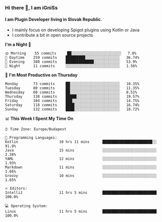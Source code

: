 ### Hi there 👋, I am iGniSs

#### I am Plugin Developer living in Slovak Republic.
- I mainly focus on developing Spigot plugins using Kotlin or Java
- I contribute a bit in open source projects

<!--START_SECTION:waka-->
**I'm a Night 🦉** 

```text
🌞 Morning    55 commits     ██░░░░░░░░░░░░░░░░░░░░░░░   7.8% 
🌆 Daytime    259 commits    █████████░░░░░░░░░░░░░░░░   36.74% 
🌃 Evening    380 commits    █████████████░░░░░░░░░░░░   53.9% 
🌙 Night      11 commits     ░░░░░░░░░░░░░░░░░░░░░░░░░   1.56%

```
📅 **I'm Most Productive on Thursday** 

```text
Monday       73 commits     ██░░░░░░░░░░░░░░░░░░░░░░░   10.35% 
Tuesday      80 commits     ██░░░░░░░░░░░░░░░░░░░░░░░   11.35% 
Wednesday    60 commits     ██░░░░░░░░░░░░░░░░░░░░░░░   8.51% 
Thursday     138 commits    █████░░░░░░░░░░░░░░░░░░░░   19.57% 
Friday       104 commits    ███░░░░░░░░░░░░░░░░░░░░░░   14.75% 
Saturday     118 commits    ████░░░░░░░░░░░░░░░░░░░░░   16.74% 
Sunday       132 commits    ████░░░░░░░░░░░░░░░░░░░░░   18.72%

```


📊 **This Week I Spent My Time On** 

```text
⌚︎ Time Zone: Europe/Budapest

💬 Programming Languages: 
Kotlin                   10 hrs 11 mins      ███████████████████████░░   91.9% 
Java                     15 mins             ░░░░░░░░░░░░░░░░░░░░░░░░░   2.38% 
YAML                     12 mins             ░░░░░░░░░░░░░░░░░░░░░░░░░   1.93% 
Markdown                 11 mins             ░░░░░░░░░░░░░░░░░░░░░░░░░   1.66% 
Groovy                   10 mins             ░░░░░░░░░░░░░░░░░░░░░░░░░   1.65%

🔥 Editors: 
IntelliJ                 11 hrs 5 mins       █████████████████████████   100.0%

💻 Operating System: 
Linux                    11 hrs 5 mins       █████████████████████████   100.0%

```


<!--END_SECTION:waka-->